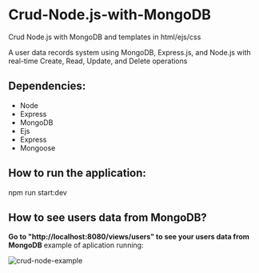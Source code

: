 # Crud-Node.js-with-MongoDB
Crud Node.js with MongoDB and templates in html/ejs/css

A user data records system using MongoDB, Express.js, and Node.js with real-time Create, Read, Update, and Delete operations

<h2>Dependencies:</h2>
<ul>
  <li>Node</li>
  <li>Express</li>
  <li>MongoDB</li>
  <li>Ejs</li>
  <li>Express</li>
  <li>Mongoose</li>
</ul>

<h2>How to run the application:</h2>
npm run start:dev
<br>
<h2>How to see users data from MongoDB?</h2>

<strong>Go to "http://localhost:8080/views/users" to see your users data from MongoDB</strong>
example of aplication running:

![crud-node-example](https://github.com/YanLB5/Crud-Node.js-with-MongoDB/assets/129100238/830d7d09-84a5-4d74-870f-d0369de2fd66)


